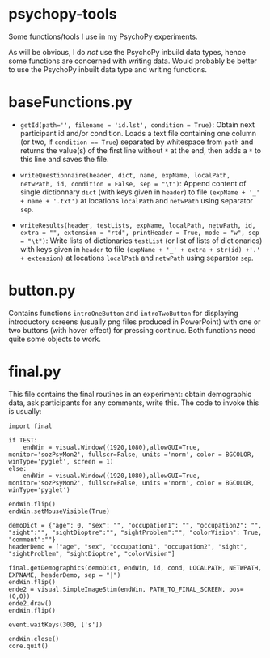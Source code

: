 psychopy-tools
==============

Some functions/tools I use in my PsychoPy experiments.

As will be obvious, I do *not* use the PsychoPy inbuild data types, hence some functions are concerned with writing data. Would probably be better to use the PsychoPy inbuilt data type and writing functions. 

# baseFunctions.py
- `getId(path='', filename = 'id.lst', condition = True)`:
Obtain next participant id and/or condition. Loads a text file containing one column (or two, if `condition == True`) separated by whitespace from `path` and returns the value(s) of the first line without `*` at the end, then adds a `*` to this line and saves the file.
    
- `writeQuestionnaire(header, dict, name, expName, localPath, netwPath, id, condition = False, sep = "\t")`:
Append content of single dictionnary `dict` (with keys given in `header`) to file `(expName + '_' + name + '.txt')` at locations `localPath` and `netwPath` using separator `sep`.

- `writeResults(header, testLists, expName, localPath, netwPath, id, extra = "", extension = "rtd", printHeader = True, mode = "w", sep = "\t")`: Write lists of dictionaries `testList` (or list of lists of dictionaries) with keys given in `header` to file `(expName + '_' + extra + str(id) +'.' + extension)` at locations `localPath` and `netwPath` using separator `sep`.

# button.py
Contains functions `introOneButton` and `introTwoButton` for displaying introductory screens (usually png files produced in PowerPoint) with one or two buttons (with hover effect) for pressing continue. Both functions need quite some objects to work.

# final.py
This file contains the final routines in an experiment: obtain demographic data, ask participants for any comments, write this. The code to invoke this is usually:

    import final
    
    if TEST:
        endWin = visual.Window((1920,1080),allowGUI=True, monitor='sozPsyMon2', fullscr=False, units ='norm', color = BGCOLOR, winType='pyglet', screen = 1)
    else:
        endWin = visual.Window((1920,1080),allowGUI=True, monitor='sozPsyMon2', fullscr=False, units ='norm', color = BGCOLOR, winType='pyglet')
    
    endWin.flip()
    endWin.setMouseVisible(True)
    
    demoDict = {"age": 0, "sex": "", "occupation1": "", "occupation2": "", "sight":"", "sightDioptre":"", "sightProblem":"", "colorVision": True, "comment":""}
    headerDemo = ["age", "sex", "occupation1", "occupation2", "sight", "sightProblem", "sightDioptre", "colorVision"]
    
    final.getDemographics(demoDict, endWin, id, cond, LOCALPATH, NETWPATH, EXPNAME, headerDemo, sep = "|")
    endWin.flip()
    ende2 = visual.SimpleImageStim(endWin, PATH_TO_FINAL_SCREEN, pos=(0,0))
    ende2.draw()
    endWin.flip()
    
    event.waitKeys(300, ['s'])
    
    endWin.close()
    core.quit()
